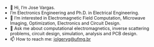- 👋 Hi, I’m Jose Vargas.
- I’m Electronics Engineering and Ph.D. in Electrical Engineering.
- 👀 I’m interested in Electromagnetic Field Computation, Microwave Imaging, Optimization, Electronics and Circuit Design.
- 💬 Ask me about computational electromagnetics, inverse scattering problems, circuit design, simulation,
  analysis and PCB design.
- 📫 How to reach me: jolgervg@ufmg.br

<!---
jose-vg/jose-vg is a ✨ special ✨ repository because its `README.md` (this file) appears on your GitHub profile.
You can click the Preview link to take a look at your changes.
--->
